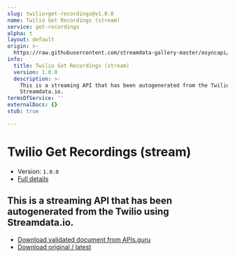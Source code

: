 ```yaml
---
slug: twilio+get-recordings@v1.0.0
name: Twilio Get Recordings (stream)
service: get-recordings
alpha: t
layout: default
origin: >-
  https://raw.githubusercontent.com/streamdata-gallery-master/asyncapi/master/_listings/twilio/twilio-get-recordings-stream-async.md
info:
  title: Twilio Get Recordings (stream)
  version: 1.0.0
  description: >-
    This is a streaming API that has been autogenerated from the Twilio using
    Streamdata.io.
termsOfService: ''
externalDocs: {}
stub: true

---
```

# Twilio Get Recordings (stream)

* Version: `1.0.0`
* [Full details](../html/twilio+get-recordings@v1.0.0.html)



## This is a streaming API that has been autogenerated from the Twilio using Streamdata.io.



* [Download validated document from APIs.guru](https://raw.githubusercontent.com/APIs-guru/asyncapi-directory/master/docs/APIs/twilio%2Bget-recordings%40v1.0.0.yaml)
* [Download original / latest](https://raw.githubusercontent.com/streamdata-gallery-master/asyncapi/master/_listings/twilio/twilio-get-recordings-stream-async.md)

<script type="application/ld+json">
{
  "@context": "http://schema.org/",
  "@type": "WebAPI",
  "description": "This is a streaming API that has been autogenerated from the Twilio using Streamdata.io.",
  "documentation": "",

  "name": "Twilio Get Recordings (stream)"
}
</script>
